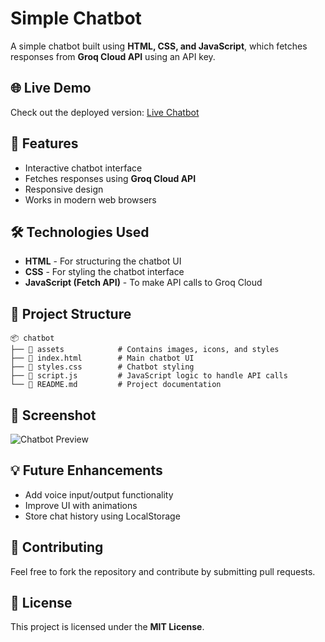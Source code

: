 # Simple Chatbot

A simple chatbot built using **HTML, CSS, and JavaScript**, which fetches responses from **Groq Cloud API** using an API key.

## 🌐 Live Demo
Check out the deployed version: [Live Chatbot](https://svvv-chatbot.vercel.app/)

## 🚀 Features
- Interactive chatbot interface
- Fetches responses using **Groq Cloud API**
- Responsive design
- Works in modern web browsers

## 🛠️ Technologies Used
- **HTML** - For structuring the chatbot UI
- **CSS** - For styling the chatbot interface
- **JavaScript (Fetch API)** - To make API calls to Groq Cloud

## 📂 Project Structure
```
📦 chatbot
├── 📂 assets            # Contains images, icons, and styles
├── 📜 index.html        # Main chatbot UI
├── 📜 styles.css        # Chatbot styling
├── 📜 script.js         # JavaScript logic to handle API calls
└── 📜 README.md         # Project documentation
```

## 📸 Screenshot
![Chatbot Preview](https://via.placeholder.com/600x300)

## 💡 Future Enhancements
- Add voice input/output functionality
- Improve UI with animations
- Store chat history using LocalStorage

## 🤝 Contributing
Feel free to fork the repository and contribute by submitting pull requests.

## 📜 License
This project is licensed under the **MIT License**.

